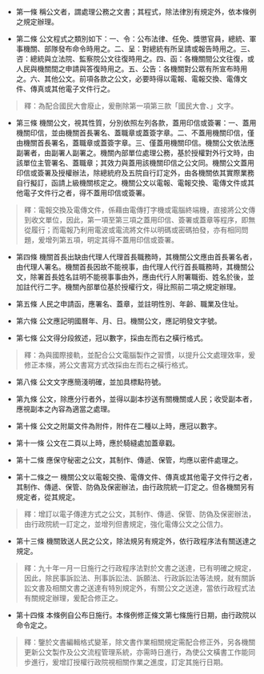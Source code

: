 * 第一條 稱公文者，謂處理公務之文書；其程式，除法律別有規定外，依本條例之規定辦理。

* 第二條 公文程式之類別如下：一、令：公布法律、任免、獎懲官員，總統、軍事機關、部隊發布命令時用之。二、呈：對總統有所呈請或報告時用之。三、咨：總統與立法院、監察院公文往復時用之。四、函：各機關間公文往復，或人民與機關間之申請與答復時用之。五、公告：各機關對公眾有所宣布時用之。六、其他公文。前項各款之公文，必要時得以電報、電報交換、電傳文件、傳真或其他電子文件行之。

> 釋：為配合國民大會廢止，爰刪除第一項第三款「國民大會、」文字。

* 第三條 機關公文，視其性質，分別依照左列各款，蓋用印信或簽署：一、蓋用機關印信，並由機關首長署名、蓋職章或蓋簽字章。二、不蓋用機關印信，僅由機關首長署名，蓋職章或蓋簽字章。三、僅蓋用機關印信。機關公文依法應副署者，由副署人副署之。機關內部單位處理公務，基於授權對外行文時，由該單位主管署名、蓋職章；其效力與蓋用該機關印信之公文同。機關公文蓋用印信或簽署及授權辦法，除總統府及五院自行訂定外，由各機關依其實際業務自行擬訂，函請上級機關核定之。機關公文以電報、電報交換、電傳文件或其他電子文件行之者，得不蓋用印信或簽署。

> 釋：電報交換及電傳文件，係藉由電傳打字機或電腦終端機，直接將公文傳到收文單位，因此，第一項至第三項之蓋用印信、簽署或蓋章等程序，即無從履行；而電報乃利用電波或電流將文件以明碼或密碼拍發，亦有相同問題，爰增列第五項，明定其得不蓋用印信或簽署。

* 第四條 機關首長出缺由代理人代理首長職務時，其機關公文應由首長署名者，由代理人署名。機關首長因故不能視事，由代理人代行首長職務時，其機關公文，除署首長姓名註明不能視事事由外，應由代行人附署職銜、姓名於後，並加註代行二字。機關內部單位基於授權行文，得比照前二項之規定辦理。

* 第五條 人民之申請函，應署名、蓋章，並註明性別、年齡、職業及住址。

* 第六條 公文應記明國曆年、月、日。機關公文，應記明發文字號。

* 第七條 公文得分段敘述，冠以數字，採由左而右之橫行格式。

> 釋：為與國際接軌，並配合公文電腦製作之習慣，以提升公文處理效率，爰修正本條，將公文書寫方式改採由左而右之橫行格式。

* 第八條 公文文字應簡淺明確，並加具標點符號。

* 第九條 公文，除應分行者外，並得以副本抄送有關機關或人民；收受副本者，應視副本之內容為適當之處理。

* 第十條 公文之附屬文件為附件，附件在二種以上時，應冠以數字。

* 第十一條 公文在二頁以上時，應於騎縫處加蓋章戳。

* 第十二條 應保守秘密之公文，其制作、傳遞、保管，均應以密件處理之。

* 第十二條之一 機關公文以電報交換、電傳文件、傳真或其他電子文件行之者，其制作、傳遞、保管、防偽及保密辦法，由行政院統一訂定之。但各機關另有規定者，從其規定。

> 釋：增訂以電子傳達方式之公文，其制作、傳遞、保管、防偽及保密辦法，由行政院統一訂定之，並增列但書規定，強化電傳公文之公信力。

* 第十三條 機關致送人民之公文，除法規另有規定外，依行政程序法有關送達之規定。

> 釋：九十年一月一日施行之行政程序法對於文書之送達，已有明確之規定，因此，除民事訴訟法、刑事訴訟法、訴願法、行政訴訟法等法規，就有關訴訟文書及相關文書之送達有特別規定外，有關公文之送達，當依行政程式法有關規定辦理，爰配合修正之。

* 第十四條 本條例自公布日施行。本條例修正條文第七條施行日期，由行政院以命令定之。

> 釋：鑒於文書編輯格式變革，除文書作業相關規定需配合修正外，另各機關更新公文製作及公文流程管理系統，亦需時日進行，為使公文橫書工作能同步進行，爰增訂授權行政院視相關作業之進度，訂定其施行日期。

